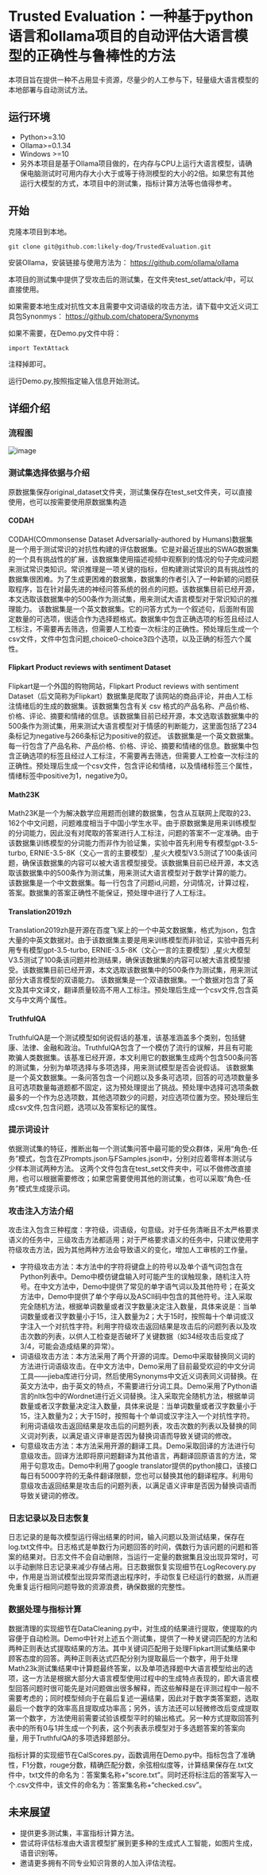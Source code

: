 # Trusted Evaluation：一种基于python语言和ollama项目的自动评估大语言模型的正确性与鲁棒性的方法

本项目旨在提供一种不占用显卡资源，尽量少的人工参与下，轻量级大语言模型的本地部署与自动测试方法。

## 运行环境
- Python>=3.10
- Ollama>=0.1.34
- Windows >=10
- 另外本项目是基于Ollama项目做的，在内存与CPU上运行大语言模型，请确保电脑测试时可用内存大小大于或等于待测模型的大小的2倍。如果您有其他运行大模型的方式，本项目中的测试集，指标计算方法等也值得参考。

## 开始
克隆本项目到本地。
```
git clone git@github.com:likely-dog/TrustedEvaluation.git
```
安装Ollama，安装链接与使用方法为：
https://github.com/ollama/ollama

本项目的测试集中提供了受攻击后的测试集，在文件夹test_set/attack/中，可以直接使用。

如果需要本地生成对抗性文本且需要中文词语级的攻击方法，请下载中文近义词工具包Synonmys：
https://github.com/chatopera/Synonyms

如果不需要，在Demo.py文件中将：
```
import TextAttack
```
注释掉即可。

运行Demo.py,按照指定输入信息开始测试。

## 详细介绍
### 流程图
![image](https://github.com/likely-dog/TrustedEvaluation/assets/72387024/80542b51-a4bf-4945-be49-17441bbbfe30)

### 测试集选择依据与介绍

原数据集保存original_dataset文件夹，测试集保存在test_set文件夹，可以直接使用，也可以按需要使用原数据集构造
#### CODAH
CODAH(COmmonsense Dataset Adversarially-authored by Humans)数据集是一个用于测试常识的对抗性构建的评估数据集。它是对最近提出的SWAG数据集的一个具有挑战性的扩展，该数据集使用描述视频中观察到的情况的句子完成问题来测试常识类知识。常识推理是一项关键的指标，但构建测试常识的具有挑战性的数据集很困难。为了生成更困难的数据集，数据集的作者引入了一种新颖的问题获取程序，旨在针对最先进的神经问答系统的弱点的问题。该数据集目前已经开源，本文选取该数据集中的500条作为测试集，用来测试大语言模型对于常识知识的推理能力。
该数据集是一个英文数据集。它的问答方式为一个叙述句，后面附有固定数量的可选项，很适合作为选择题格式。数据集中包含正确选项的标签且经过人工标注，不需要再去筛选，但需要人工检查一次标注的正确性。预处理后生成一个csv文件，文件中包含问题,choice0-choice3四个选项，以及正确的标签六个属性。

####  Flipkart Product reviews with sentiment Dataset
Flipkart是一个外国的购物网站，Flipkart Product reviews with sentiment Dataset（后文简称为Flipkart）数据集是爬取了该网站的商品评论，并由人工标注情绪后的生成的数据集。该数据集包含有关 csv 格式的产品名称、产品价格、价格、评论、摘要和情绪的信息。该数据集目前已经开源，本文选取该数据集中的500条作为测试集，用来测试大语言模型对于情感的判断能力，这里面包括了234条标记为negative与266条标记为positive的叙述。
该数据集是一个英文数据集。每一行包含了产品名称、产品价格、价格、评论、摘要和情绪的信息。数据集中包含正确选项的标签且经过人工标注，不需要再去筛选，但需要人工检查一次标注的正确性。预处理后生成一个csv文件，包含评论和情绪，以及情绪标签三个属性，情绪标签中positive为1，negative为0。


####  Math23K
Math23K是一个为解决数学应用题而创建的数据集，包含从互联网上爬取的23、162个中文问题，问题难度相当于中国小学生水平。由于原数据集是用来训练模型的分词能力，因此没有对爬取的答案进行人工标注，问题的答案不一定准确。由于该数据集训练模型的分词能力而非作为验证集，实验中首先利用专有模型gpt-3.5-turbo, ERNIE-3.5-8K（文心一言的主要模型）,星火大模型V3.5测试了100条该问题，确保该数据集的内容可以被大语言模型接受。该数据集目前已经开源，本文选取该数据集中的500条作为测试集，用来测试大语言模型对于数学计算的能力。
该数据集是一个中文数据集。每一行包含了问题id,问题，分词情况，计算过程，答案。数据集的答案正确性不能保证，预处理中进行了人工标注。

####  Translation2019zh
Translation2019zh是开源在百度飞桨上的一个中英文数据集，格式为json，包含大量的中英文数据对。由于该数据集主要是用来训练模型而非验证，实验中首先利用专有模型gpt-3.5-turbo, ERNIE-3.5-8K（文心一言的主要模型）,星火大模型V3.5测试了100条该问题并检测结果，确保该数据集的内容可以被大语言模型接受。该数据集目前已经开源，本文选取该数据集中的500条作为测试集，用来测试部分大语言模型的双语能力。
该数据集是一个双语数据集。一个数据对包含了英文及其中文译文，翻译质量较高不用人工标注。预处理后生成一个csv文件,包含英文与中文两个属性。

####  TruthfulQA
TruthfulQA是一个测试模型如何说假话的基准，该基准涵盖多个类别，包括健康、法律、金融和政治。TruthfulQA包含了一个模仿了流行的误解，并且有可能欺骗人类数据集。该基准已经开源，本文利用它的数据集生成两个包含500条问答的测试集，分别为单项选择与多项选择，用来测试模型是否会说假话。
该数据集是一个英文数据集。一条问答包含一个问题以及多条可选项，回答的可选项数量多且可选项数量每道题都不固定，这为预处理提出了挑战。预处理中选择可选项条数最多的一个作为总选项数，其他选项数少的问题，对应选项位置为空。预处理后生成csv文件,包含问题，选项以及答案标记的属性。

### 提示词设计
依据测试集的特征，推断出每一个测试集问答中最可能的受众群体，采用“角色-任务”模式，包含在ZPrompts.json与FSamples.json中，分别对应着零样本测试与少样本测试两种方法。
这两个文件包含在test_set文件夹中，可以不做修改直接用，也可以根据需要修改；如果您需要使用其他的测试集，也可以采取“角色-任务”模式生成提示词。

### 攻击注入方法介绍
攻击注入包含三种程度：字符级，词语级，句意级。对于任务清晰且不太严格要求语义的任务中，三级攻击方法都适用；对于严格要求语义的任务中，只建议使用字符级攻击方法，因为其他两种方法会导致语义的变化，增加人工审核的工作量。
- 字符级攻击方法：本方法中的字符将键盘上的符号以及单个语气词包含在Python列表中。Demo中模仿键盘输入时可能产生的误触现象，随机注入符号。在中文方法中，Demo中提供了常见的单字语气词以及其他符号；在英文方法中，Demo中提供了单个字母以及ASCII码中包含的其他符号。注入采取完全随机方法，根据单词数量或者汉字数量决定注入数量，具体来说是：当单词数量或者汉字数量小于15，注入数量为2；大于15时，按照每十个单词或汉字注入一个对抗性字符。利用字符级攻击返回结果是攻击后的问题列表以及攻击次数的列表，以供人工检查是否破坏了关键数据（如34经攻击后变成了3/4，可能会造成结果的异常）。
- 词语级攻击方法：本方法采用了两个开源的词库。Demo中采取替换同义词的方法进行词语级攻击。在中文方法中，Demo采用了目前最受欢迎的中文分词工具——jieba库进行分词，然后使用Synonyms中文近义词表同义词替换。在英文方法中，由于英文的特点，不需要进行分词工具。Demo采用了Python语言的nltk包中的Wordnet进行近义词替换。注入采取完全随机方法，根据单词数量或者汉字数量决定注入数量，具体来说是：当单词数量或者汉字数量小于15，注入数量为2；大于15时，按照每十个单词或汉字注入一个对抗性字符。利用词语级攻击返回结果是攻击后的问题列表，攻击次数的列表以及替换的同义词对列表，以满足语义评审是否因为替换词语而导致关键词的修改。
- 句意级攻击方法：本方法采用开源的翻译工具。Demo采取回译的方法进行句意级攻击。回译方法即将原问题翻译为其他语言，再翻译回原语言的方法，常用于句意攻击。Demo中利用了google translator提供的python接口，该接口每日有5000字符的无条件翻译限额，您也可以替换其他的翻译程序。利用句意级攻击返回结果是攻击后的问题列表，以满足语义评审是否因为替换词语而导致关键词的修改。

### 日志记录以及日志恢复
日志记录的是每次模型运行得出结果的时间，输入问题以及测试结果，保存在log.txt文件中。日志格式是单数行为问题回答的时间，偶数行为该问题的问题和答案的结果对。日志文件不会自动删除，当运行一定量的数据集且没出现异常时，可以手动删除日志记录来减少存储占用。日志数据恢复实现细节在LogRecovery.py中，作用是当测试模型出现异常而退出程序时，手动恢复已经运行的数据，从而避免重复运行相同问题导致的资源浪费，确保数据的完整性。

### 数据处理与指标计算
  数据清理的实现细节在DataCleaning.py中，对生成的结果进行提取，使提取的内容便于自动检测。Demo中针对上述五个测试集，提供了一种关键词匹配的方法和两种正则表达式提取结果的方法。其中关键词匹配用于处理Flipkart测试集结果中顾客态度的回答。两种正则表达式匹配分别为提取最后一个数字，用于处理Math23k测试集结果中计算题最终答案，以及单项选择题中大语言模型给出的选项，这一方法是根据大部分大语言模型使用过程中的生成特点表现的，即大语言模型回答问题时很可能先是对问题做出很多解释，而这些解释是在评测过程中一般不需要考虑的；同时模型倾向于在最后复述一遍结果，因此对于数字类答案题，选取最后一个数字的效率高且提取成功率高；另外，该方法还可以轻微修改后变成提取第一个数字，方法使用前需要试验该模型平时的输出格式。另一种方式提取回答列表中的所有0与1并生成一个列表，这个列表表示模型对于多选题答案的答案向量，用于TruthfulQA的多项选择题部分。

  指标计算的实现细节在CalScores.py，函数调用在Demo.py中。指标包含了准确性，F1分数，rouge分数，精确匹配分数，余弦相似度等，计算结果保存在.txt文件中，txt文件的命名为：答案集名称+“score.txt”。同时还将标注后的答案写入一个.csv文件中，该文件的命名为：答案集名称+“checked.csv”。

## 未来展望
- 提供更多测试集，丰富指标计算方法。
- 尝试将评估标准由大语言模型扩展到更多种的生成式人工智能，如图片生成，语音识别等。
- 邀请更多拥有不同专业知识背景的人加入评估流程。
